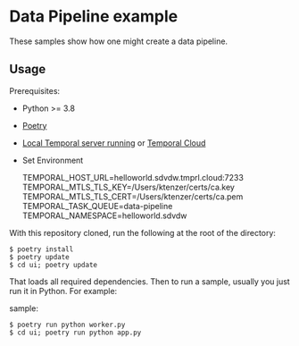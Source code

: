 # Data Pipeline example


These samples show how one might create a data pipeline.

## Usage

Prerequisites:

* Python >= 3.8
* [Poetry](https://python-poetry.org)
* [Local Temporal server running](https://docs.temporal.io/cli/server#start-dev) or [Temporal Cloud](https://cloud.temporal.io/)
* Set Environment

    TEMPORAL_HOST_URL=helloworld.sdvdw.tmprl.cloud:7233
    TEMPORAL_MTLS_TLS_KEY=/Users/ktenzer/certs/ca.key
    TEMPORAL_MTLS_TLS_CERT=/Users/ktenzer/certs/ca.pem
    TEMPORAL_TASK_QUEUE=data-pipeline
    TEMPORAL_NAMESPACE=helloworld.sdvdw


With this repository cloned, run the following at the root of the directory:

    $ poetry install
    $ poetry update
    $ cd ui; poetry update

That loads all required dependencies. Then to run a sample, usually you just run it in Python. For example:

sample:

    $ poetry run python worker.py
    $ cd ui; poetry run python app.py
